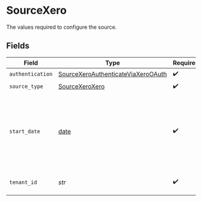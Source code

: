 # SourceXero

The values required to configure the source.


## Fields

| Field                                                                                                               | Type                                                                                                                | Required                                                                                                            | Description                                                                                                         | Example                                                                                                             |
| ------------------------------------------------------------------------------------------------------------------- | ------------------------------------------------------------------------------------------------------------------- | ------------------------------------------------------------------------------------------------------------------- | ------------------------------------------------------------------------------------------------------------------- | ------------------------------------------------------------------------------------------------------------------- |
| `authentication`                                                                                                    | [SourceXeroAuthenticateViaXeroOAuth](../../models/shared/sourcexeroauthenticateviaxerooauth.md)                     | :heavy_check_mark:                                                                                                  | N/A                                                                                                                 |                                                                                                                     |
| `source_type`                                                                                                       | [SourceXeroXero](../../models/shared/sourcexeroxero.md)                                                             | :heavy_check_mark:                                                                                                  | N/A                                                                                                                 |                                                                                                                     |
| `start_date`                                                                                                        | [date](https://docs.python.org/3/library/datetime.html#date-objects)                                                | :heavy_check_mark:                                                                                                  | UTC date and time in the format YYYY-MM-DDTHH:mm:ssZ. Any data with created_at before this data will not be synced. | 2022-03-01T00:00:00Z                                                                                                |
| `tenant_id`                                                                                                         | *str*                                                                                                               | :heavy_check_mark:                                                                                                  | Enter your Xero organization's Tenant ID                                                                            |                                                                                                                     |
